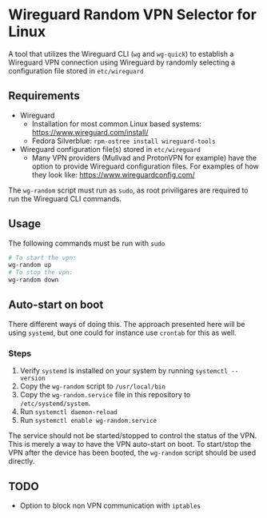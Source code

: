 # Wireguard Random VPN Selector for Linux

A tool that utilizes the Wireguard CLI (`wg` and `wg-quick`) to establish a
Wireguard VPN connection using Wireguard by randomly selecting a configuration
file stored in `etc/wireguard`

## Requirements

- Wireguard
  - Installation for most common Linux based systems:
    https://www.wireguard.com/install/
  - Fedora Silverblue: `rpm-ostree install wireguard-tools`
- Wireguard configuration file(s) stored in `etc/wireguard`
  - Many VPN providers (Mullvad and ProtonVPN for example) have the option to
    provide Wireguard configuration files. For examples of how they look like:
    https://www.wireguardconfig.com/

The `wg-random` script must run as `sudo`, as root priviligares are required to
run the Wireguard CLI commands.

## Usage

The following commands must be run with `sudo`

```bash
# To start the vpn:
wg-random up
# To stop the vpn:
wg-random down
```

## Auto-start on boot
There different ways of doing this. The approach presented here will be using
`systemd`, but one could for instance use `crontab` for this as well.

### Steps

1. Verify `systemd` is installed on your system by running `systemctl --version`
1. Copy the `wg-random` script to `/usr/local/bin`
2. Copy the `wg-random.service` file in this repository to
   `/etc/systemd/system`.
3. Run `systemctl daemon-reload`
4. Run `systemctl enable wg-random.service`

The service should not be started/stopped to control the status of the VPN. This
is merely a way to have the VPN auto-start on boot. To start/stop the VPN after
the device has been booted, the `wg-random` script should be used directly.

## TODO
- Option to block non VPN communication with `iptables`
